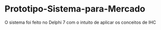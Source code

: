 # Prototipo-Sistema-para-Mercado

O sistema foi feito no Delphi 7 com o intuito de aplicar os conceitos de IHC
